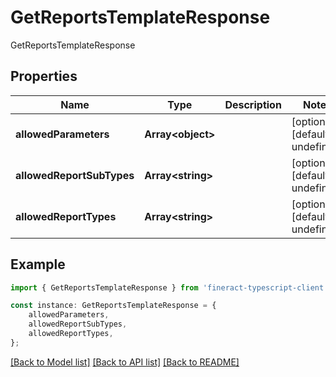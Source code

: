 # GetReportsTemplateResponse

GetReportsTemplateResponse

## Properties

Name | Type | Description | Notes
------------ | ------------- | ------------- | -------------
**allowedParameters** | **Array&lt;object&gt;** |  | [optional] [default to undefined]
**allowedReportSubTypes** | **Array&lt;string&gt;** |  | [optional] [default to undefined]
**allowedReportTypes** | **Array&lt;string&gt;** |  | [optional] [default to undefined]

## Example

```typescript
import { GetReportsTemplateResponse } from 'fineract-typescript-client';

const instance: GetReportsTemplateResponse = {
    allowedParameters,
    allowedReportSubTypes,
    allowedReportTypes,
};
```

[[Back to Model list]](../README.md#documentation-for-models) [[Back to API list]](../README.md#documentation-for-api-endpoints) [[Back to README]](../README.md)
